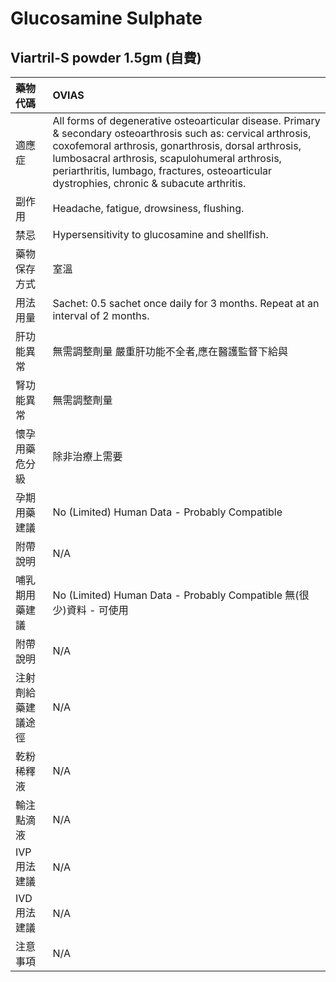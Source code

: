 # Glucosamine Sulphate

## Viartril-S powder 1.5gm \(自費\)

| 藥物代碼 | OVIAS |
| :--- | :--- |
| 適應症 | All forms of degenerative osteoarticular disease. Primary & secondary osteoarthrosis such as: cervical arthrosis, coxofemoral arthrosis, gonarthrosis, dorsal arthrosis, lumbosacral arthrosis, scapulohumeral arthrosis, periarthritis, lumbago, fractures, osteoarticular dystrophies, chronic & subacute arthritis. |
| 副作用 | Headache, fatigue, drowsiness, flushing. |
| 禁忌 | Hypersensitivity to glucosamine and shellfish. |
| 藥物保存方式 | 室溫 |
| 用法用量 | Sachet: 0.5 sachet once daily for 3 months. Repeat at an interval of 2 months. |
| 肝功能異常 | 無需調整劑量  嚴重肝功能不全者,應在醫護監督下給與 |
| 腎功能異常 | 無需調整劑量 |
| 懷孕用藥危分級 | 除非治療上需要 |
| 孕期用藥建議 | No \(Limited\) Human Data - Probably Compatible |
| 附帶說明 | N/A |
| 哺乳期用藥建議 | No \(Limited\) Human Data - Probably Compatible 無\(很少\)資料 - 可使用 |
| 附帶說明 | N/A |
| 注射劑給藥建議途徑 | N/A |
| 乾粉稀釋液 | N/A |
| 輸注點滴液 | N/A |
| IVP 用法建議 | N/A |
| IVD 用法建議 | N/A |
| 注意事項 | N/A |

